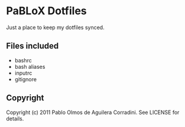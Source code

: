 # PaBLoX Dotfiles #

Just a place to keep my dotfiles synced.

## Files included ##

* bashrc
* bash aliases
* inputrc
* gitignore

## Copyright ##

Copyright (c) 2011 Pablo Olmos de Aguilera Corradini. See LICENSE for
details.
